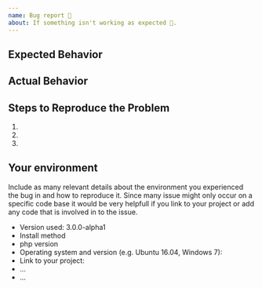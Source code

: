 ```yaml
---
name: Bug report 🐛
about: If something isn't working as expected 🤔.
---
```


<!-- Provide a general summary of the issue in the Title above -->

## Expected Behavior
<!-- Please describe what you expected to be happening here. -->


## Actual Behavior
<!-- What is happening currently -->

## Steps to Reproduce the Problem

  1.
  2.
  3.

## Your environment

Include as many relevant details about the environment you experienced the bug in and how to reproduce it.
Since many issue might only occur on a specific code base it would be very helpfull if you link to your project
or add any code that is involved in to the issue.

* Version used: 3.0.0-alpha1
* Install method
* php version
* Operating system and version (e.g. Ubuntu 16.04, Windows 7):
* Link to your project:
* ...
* ...
